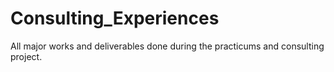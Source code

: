 # Consulting_Experiences
All major works and deliverables done during the practicums and consulting project. 
